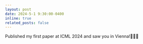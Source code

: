 ```yaml
---
layout: post
date: 2024-5-1 9:30:00-0400
inline: true
related_posts: false
---
```


Published my first paper at ICML 2024 and saw you in Vienna!🤖👨‍⚕️